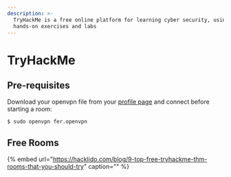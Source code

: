 ```yaml
---
description: >-
  TryHackMe is a free online platform for learning cyber security, using
  hands-on exercises and labs
---
```


# TryHackMe

## Pre-requisites

Download your openvpn file from your [profile page](https://tryhackme.com/access) and connect before starting a room:

```text
$ sudo openvpn fer.openvpn
```

## Free Rooms

{% embed url="https://hacklido.com/blog/9-top-free-tryhackme-thm-rooms-that-you-should-try" caption="" %}

